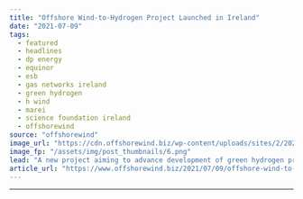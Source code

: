 ```yaml
---
title: "Offshore Wind-to-Hydrogen Project Launched in Ireland"
date: "2021-07-09"
tags: 
  - featured
  - headlines
  - dp energy
  - equinor
  - esb
  - gas networks ireland
  - green hydrogen
  - h wind
  - marei
  - science foundation ireland
  - offshorewind
source: "offshorewind"
image_url: "https://cdn.offshorewind.biz/wp-content/uploads/sites/2/2021/07/08154003/MaREI_H-Wind.png"
image_fp: "/assets/img/post_thumbnails/6.png"
lead: "A new project aiming to advance development of green hydrogen production powered by offshore"
article_url: "https://www.offshorewind.biz/2021/07/09/offshore-wind-to-hydrogen-project-launched-in-ireland/"
---
```


---
